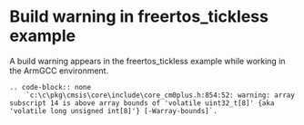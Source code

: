 # Build warning in freertos_tickless example

A build warning appears in the freertos_tickless example while working in the ArmGCC environment.
    
    .. code-block:: none
        `c:\c\pkg\cmsis\core\include\core_cm0plus.h:854:52: warning: array subscript 14 is above array bounds of 'volatile uint32_t[8]' {aka 'volatile long unsigned int[8]'} [-Warray-bounds]`.


